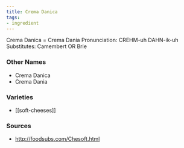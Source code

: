 ```yaml
---
title: Crema Danica
tags:
- ingredient
---
```

Crema Danica = Crema Dania Pronunciation: CREHM-uh DAHN-ik-uh Substitutes: Camembert OR Brie

### Other Names

* Crema Danica
* Crema Dania

### Varieties

* [[soft-cheeses]]

### Sources
* http://foodsubs.com/Chesoft.html
